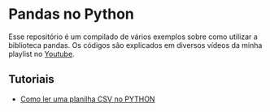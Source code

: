 # Pandas no Python
Esse repositório é um compilado de vários exemplos sobre como utilizar a biblioteca pandas. Os códigos são explicados em diversos vídeos da minha playlist no [Youtube](https://www.youtube.com/watch?v=59SRbe-YA3o&list=PLpmuXL_Dd1RmXJzsgwYLkyH1dEWgntkNe&ab_channel=LuanaAlmeida).

## Tutoriais
- [Como ler uma planilha CSV no PYTHON](https://github.com/souzaalmeidaluana/pandas/tree/main/Video%2001%20-%20Como%20ler%20uma%20planilha%20csv%20no%20python)

